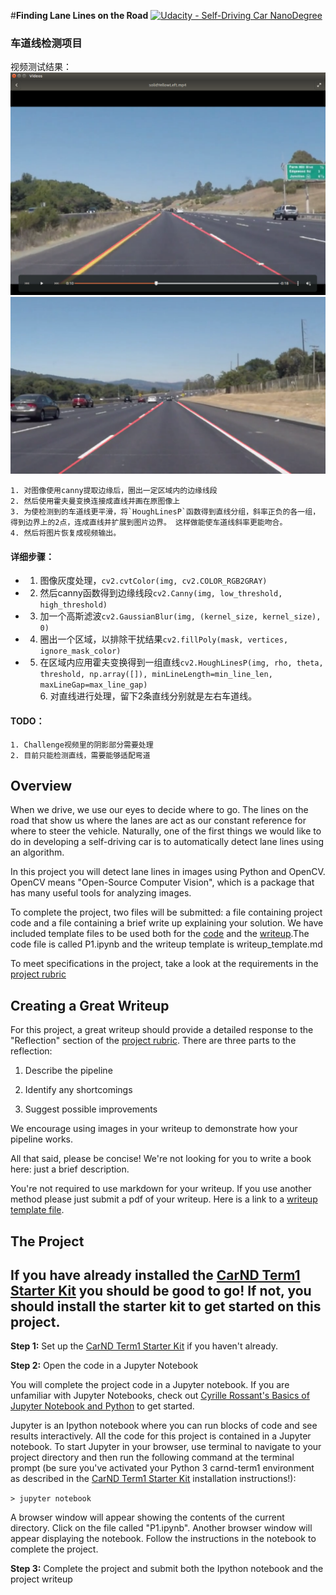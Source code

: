 #**Finding Lane Lines on the Road** 
[![Udacity - Self-Driving Car NanoDegree](https://s3.amazonaws.com/udacity-sdc/github/shield-carnd.svg)](http://www.udacity.com/drive)  
### 车道线检测项目
视频测试结果：  
<img src="test_images_output/screenshot_.png" alt="Combined Image" />
<img src="test_images_output/screenshot_1.png" alt="Combined Image" />

  
    1. 对图像使用canny提取边缘后，圈出一定区域内的边缘线段  
    2. 然后使用霍夫曼变换连接成直线并画在原图像上  
    3. 为使检测到的车道线更平滑，将`HoughLinesP`函数得到直线分组，斜率正负的各一组，得到边界上的2点，连成直线并扩展到图片边界。 这样做能使车道线斜率更能吻合。   
    4. 然后将图片恢复成视频输出。    
  
#### 详细步骤：  
   *  1. 图像灰度处理，`cv2.cvtColor(img, cv2.COLOR_RGB2GRAY)`  
   *  2. 然后canny函数得到边缘线段`cv2.Canny(img, low_threshold, high_threshold)`  
   *  3. 加一个高斯滤波`cv2.GaussianBlur(img, (kernel_size, kernel_size), 0)`  
   *  4. 圈出一个区域，以排除干扰结果`cv2.fillPoly(mask, vertices, ignore_mask_color)`  
   *  5. 在区域内应用霍夫变换得到一组直线`cv2.HoughLinesP(img, rho, theta, threshold, np.array([]), minLineLength=min_line_len, maxLineGap=max_line_gap)`  
    6. 对直线进行处理，留下2条直线分别就是左右车道线。  

#### TODO：  
    1. Challenge视频里的阴影部分需要处理    
    2. 目前只能检测直线，需要能够适配弯道  


Overview
---

When we drive, we use our eyes to decide where to go.  The lines on the road that show us where the lanes are act as our constant reference for where to steer the vehicle.  Naturally, one of the first things we would like to do in developing a self-driving car is to automatically detect lane lines using an algorithm.

In this project you will detect lane lines in images using Python and OpenCV.  OpenCV means "Open-Source Computer Vision", which is a package that has many useful tools for analyzing images.  

To complete the project, two files will be submitted: a file containing project code and a file containing a brief write up explaining your solution. We have included template files to be used both for the [code](https://github.com/udacity/CarND-LaneLines-P1/blob/master/P1.ipynb) and the [writeup](https://github.com/udacity/CarND-LaneLines-P1/blob/master/writeup_template.md).The code file is called P1.ipynb and the writeup template is writeup_template.md 

To meet specifications in the project, take a look at the requirements in the [project rubric](https://review.udacity.com/#!/rubrics/322/view)


Creating a Great Writeup
---
For this project, a great writeup should provide a detailed response to the "Reflection" section of the [project rubric](https://review.udacity.com/#!/rubrics/322/view). There are three parts to the reflection:

1. Describe the pipeline

2. Identify any shortcomings

3. Suggest possible improvements

We encourage using images in your writeup to demonstrate how your pipeline works.  

All that said, please be concise!  We're not looking for you to write a book here: just a brief description.

You're not required to use markdown for your writeup.  If you use another method please just submit a pdf of your writeup. Here is a link to a [writeup template file](https://github.com/udacity/CarND-LaneLines-P1/blob/master/writeup_template.md). 


The Project
---

## If you have already installed the [CarND Term1 Starter Kit](https://github.com/udacity/CarND-Term1-Starter-Kit/blob/master/README.md) you should be good to go!   If not, you should install the starter kit to get started on this project. ##

**Step 1:** Set up the [CarND Term1 Starter Kit](https://classroom.udacity.com/nanodegrees/nd013/parts/fbf77062-5703-404e-b60c-95b78b2f3f9e/modules/83ec35ee-1e02-48a5-bdb7-d244bd47c2dc/lessons/8c82408b-a217-4d09-b81d-1bda4c6380ef/concepts/4f1870e0-3849-43e4-b670-12e6f2d4b7a7) if you haven't already.

**Step 2:** Open the code in a Jupyter Notebook

You will complete the project code in a Jupyter notebook.  If you are unfamiliar with Jupyter Notebooks, check out <A HREF="https://www.packtpub.com/books/content/basics-jupyter-notebook-and-python" target="_blank">Cyrille Rossant's Basics of Jupyter Notebook and Python</A> to get started.

Jupyter is an Ipython notebook where you can run blocks of code and see results interactively.  All the code for this project is contained in a Jupyter notebook. To start Jupyter in your browser, use terminal to navigate to your project directory and then run the following command at the terminal prompt (be sure you've activated your Python 3 carnd-term1 environment as described in the [CarND Term1 Starter Kit](https://github.com/udacity/CarND-Term1-Starter-Kit/blob/master/README.md) installation instructions!):

`> jupyter notebook`

A browser window will appear showing the contents of the current directory.  Click on the file called "P1.ipynb".  Another browser window will appear displaying the notebook.  Follow the instructions in the notebook to complete the project.  

**Step 3:** Complete the project and submit both the Ipython notebook and the project writeup

